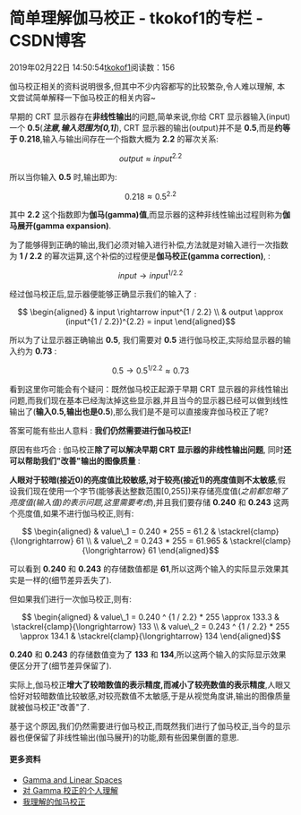 # 简单理解伽马校正 - tkokof1的专栏 - CSDN博客

2019年02月22日 14:50:54[tkokof1](https://me.csdn.net/tkokof1)阅读数：156


> 
伽马校正相关的资料说明很多,但其中不少内容都写的比较繁杂,令人难以理解, 本文尝试简单解释一下伽马校正的相关内容~

早期的 CRT 显示器存在**非线性输出**的问题,简单来说,你给 CRT 显示器输入(input)一个 **0.5**(***注意,输入范围为[0,1]***), CRT 显示器的输出(output)并不是 **0.5**,而是**约等于 0.218**,输入与输出间存在一个指数大概为 **2.2** 的幂次关系:

$$    output \approx input^{2.2}$$

所以当你输入 **0.5** 时,输出即为:

$$    0.218 \approx 0.5^{2.2}$$

其中 **2.2** 这个指数即为**伽马(gamma)值**,而显示器的这种非线性输出过程则称为**伽马展开(gamma expansion)**.

为了能够得到正确的输出,我们必须对输入进行补偿,方法就是对输入进行一次指数为 **1 / 2.2** 的幂次运算,这个补偿的过程便是**伽马校正(gamma correction)**, :

$$    input \rightarrow input^{1 / 2.2}$$

经过伽马校正后,显示器便能够正确显示我们的输入了 :

$$    \begin{aligned}    & input \rightarrow input^{1 / 2.2} \\    & output \approx (input^{1 / 2.2})^{2.2} = input    \end{aligned}$$

所以为了让显示器正确输出 **0.5**, 我们需要对 **0.5** 进行伽马校正,实际给显示器的输入约为 **0.73** :

$$    0.5 \rightarrow 0.5^{1 / 2.2} \approx 0.73$$

看到这里你可能会有个疑问：既然伽马校正起源于早期 CRT 显示器的非线性输出问题,而我们现在基本已经淘汰掉这些显示器,并且当今的显示器已经可以做到线性输出了(**输入0.5,输出也是0.5**),那么我们是不是可以直接废弃伽马校正了呢?

答案可能有些出人意料 : **我们仍然需要进行伽马校正!**

原因有些巧合 : 伽马校正**除了可以解决早期 CRT 显示器的非线性输出问题**, 同时**还可以帮助我们"改善"输出的图像质量** :

**人眼对于较暗(接近0)的亮度值比较敏感,对于较亮(接近1)的亮度值则不太敏感**,假设我们现在使用一个字节(能够表达整数范围[0,255])来存储亮度值(*之前都忽略了亮度值(输入值)的表示问题,这里需要考虑*),并且我们要存储 **0.240** 和 **0.243** 这两个亮度值,如果不进行伽马校正,则有:

$$    \begin{aligned}    & value\_1 = 0.240 * 255 = 61.2 & \stackrel{clamp}{\longrightarrow} 61 \\    & value\_2 = 0.243 * 255 = 61.965 & \stackrel{clamp}{\longrightarrow} 61    \end{aligned}$$

可以看到 **0.240** 和 **0.243** 的存储数值都是 **61**,所以这两个输入的实际显示效果其实是一样的(细节差异丢失了).

但如果我们进行一次伽马校正,则有:

$$    \begin{aligned}    & value\_1 = 0.240 ^ {1 / 2.2} * 255 \approx 133.3 & \stackrel{clamp}{\longrightarrow} 133 \\    & value\_2 = 0.243 ^ {1 / 2.2} * 255 \approx 134.1 & \stackrel{clamp}{\longrightarrow} 134    \end{aligned}$$

**0.240** 和 **0.243** 的存储数值变为了 **133** 和 **134**,所以这两个输入的实际显示效果便区分开了(细节差异保留了).

实际上,伽马校正**增大了较暗数值的表示精度,而减小了较亮数值的表示精度**,人眼又恰好对较暗数值比较敏感,对较亮数值不太敏感,于是从视觉角度讲,输出的图像质量就被伽马校正"改善"了.

基于这个原因,我们仍然需要进行伽马校正,而既然我们进行了伽马校正,当今的显示器也便保留了非线性输出(伽马展开)的功能,颇有些因果倒置的意思.

#### 更多资料
- [Gamma and Linear Spaces](http://www.codinglabs.net/article_gamma_vs_linear.aspx)
- [对 Gamma 校正的个人理解](https://zhuanlan.zhihu.com/p/36581276)
- [我理解的伽马校正](https://blog.csdn.net/candycat1992/article/details/46228771)

